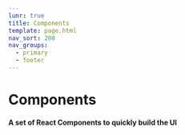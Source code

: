 ```yaml
---
lunr: true
title: Components
template: page.html
nav_sort: 200
nav_groups:
  - primary
  - footer
---
```


# Components

#### A set of React Components to quickly build the UI
